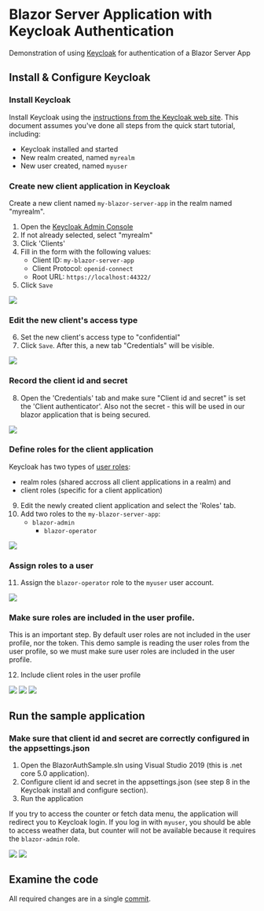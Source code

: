 # Blazor Server Application with Keycloak Authentication
Demonstration of using [Keycloak](https://www.keycloak.org/) for authentication of a Blazor Server App

## Install & Configure Keycloak

### Install Keycloak

Install Keycloak using the [instructions from the Keycloak web site](https://www.keycloak.org/getting-started/getting-started-zip). This document assumes you've done all steps from the quick start tutorial, including:

- Keycloak installed and started
- New realm created, named `myrealm`
- New user created, named `myuser`

### Create new client application in Keycloak

Create a new client named `my-blazor-server-app` in the realm named "myrealm".

1. Open the [Keycloak Admin Console](http://localhost:8080/auth/admin)
2. If not already selected, select "myrealm"
3. Click 'Clients'
4. Fill in the form with the following values:
    - Client ID: `my-blazor-server-app`
    - Client Protocol: `openid-connect`
    - Root URL: `https://localhost:44322/`
5. Click `Save`

![](doc\images\screenshot_01_client_add.png?raw=true)

### Edit the new client's access type

6. Set the new client's access type to "confidential"
7. Click `Save`. After this, a new tab "Credentials" will be visible.

![](doc\images\screenshot_02_client_set_access_type.png?raw=true)

### Record the client id and secret

8. Open the 'Credentials' tab and make sure "Client id and secret" is set the 'Client authenticator'. Also not the secret - this will be used in our blazor application that is being secured.

![](doc\images\screenshot_03_credentials.png?raw=true)

### Define roles for the client application

Keycloak has two types of [user roles](https://www.keycloak.org/docs/latest/server_admin/index.html#roles): 
- realm roles (shared accross all client applications in a realm) and 
- client roles (specific for a client application)

9. Edit the newly created client application and select the 'Roles' tab. 
10. Add two roles to the `my-blazor-server-app`:
    - `blazor-admin`
		- `blazor-operator`

![](doc\images\screenshot_04_client_roles.png?raw=true)

### Assign roles to a user

11. Assign the `blazor-operator` role to the `myuser` user account.

![](doc\images\screenshot_05_user_roles.png?raw=true)

### Make sure roles are included in the user profile.

This is an important step. By default user roles are not included in the user profile, nor the token. 
This demo sample is reading the user roles from the user profile, so we must make sure user roles are included in the user profile.

12. Include client roles in the user profile

![](doc\images\screenshot_06_client_scopes_01.png?raw=true)
![](doc\images\screenshot_07_client_scopes_02.pngraw=true)
![](doc\images\screenshot_08_client_scopes_03.png?raw=true)

## Run the sample application

### Make sure that client id and secret are correctly configured in the appsettings.json

1. Open the BlazorAuthSample.sln using Visual Studio 2019 (this is .net core 5.0 application).
2. Configure client id and secret in the appsettings.json (see step 8 in the Keycloak install and configure section).
3. Run the application

If you try to access the counter or fetch data menu, the application will redirect you to Keycloak login. 
If you log in with `myuser`, you should be able to access weather data, but counter will not be available because it requires the `blazor-admin` role.

![](doc\images\screenshot_09_blazor_01.png?raw=true)
![](doc\images\screenshot_10_blazor_02.png?raw=true)

## Examine the code

All required changes are in a single [commit](https://github.com/csinisa/blazor_server_keycloak/commit/4a20c0e7155feaf549d271e8ee56aaca9bf22bb9).
